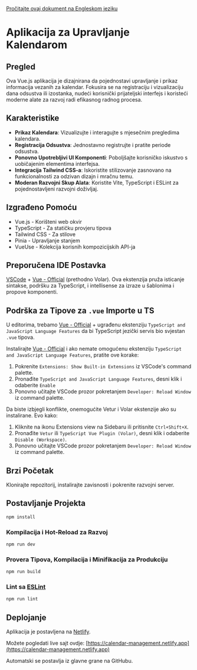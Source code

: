 [Pročitajte ovaj dokument na Engleskom jeziku](README.md)

# Aplikacija za Upravljanje Kalendarom

## Pregled

Ova Vue.js aplikacija je dizajnirana da pojednostavi upravljanje i prikaz informacija vezanih za kalendar. Fokusira se na registraciju i vizualizaciju dana odsustva ili izostanka, nudeći korisnički prijateljski interfejs i koristeći moderne alate za razvoj radi efikasnog radnog procesa.

## Karakteristike

- **Prikaz Kalendara**: Vizualizujte i interagujte s mjesečnim pregledima kalendara.
- **Registracija Odsustva**: Jednostavno registrujte i pratite periode odsustva.
- **Ponovno Upotrebljivi UI Komponenti**: Poboljšajte korisničko iskustvo s uobičajenim elementima interfejsa.
- **Integracija Tailwind CSS-a**: Iskoristite stilizovanje zasnovano na funkcionalnosti za odzivan dizajn i mračnu temu.
- **Moderan Razvojni Skup Alata**: Koristite Vite, TypeScript i ESLint za pojednostavljeni razvojni doživljaj.

## Izgrađeno Pomoću

- Vue.js - Korišteni web okvir
- TypeScript - Za statičku provjeru tipova
- Tailwind CSS - Za stilove
- Pinia - Upravljanje stanjem
- VueUse - Kolekcija korisnih kompozicijskih API-ja

## Preporučena IDE Postavka

[VSCode](https://code.visualstudio.com/) + [Vue - Official](https://marketplace.visualstudio.com/items?itemName=Vue.volar) (prethodno Volar). Ova ekstenzija pruža isticanje sintakse, podršku za TypeScript, i intellisense za izraze u šablonima i propove komponenti.

## Podrška za Tipove za `.vue` Importe u TS

U editorima, trebamo [Vue - Official](https://marketplace.visualstudio.com/items?itemName=Vue.volar) + ugrađenu ekstenziju `TypeScript and JavaScript Language Features` da bi TypeScript jezički servis bio svjestan `.vue` tipova.

Instalirajte [Vue - Official](https://marketplace.visualstudio.com/items?itemName=Vue.volar) i ako nemate omogućenu ekstenziju `TypeScript and JavaScript Language Features`, pratite ove korake:

1. Pokrenite `Extensions: Show Built-in Extensions` iz VSCode's command palette.
2. Pronađite `TypeScript and JavaScript Language Features`, desni klik i odaberite `Enable`
3. Ponovno učitajte VSCode prozor pokretanjem `Developer: Reload Window` iz command palette.

Da biste izbjegli konflikte, onemogućite Vetur i Volar ekstenzije ako su instalirane. Evo kako:

1. Kliknite na ikonu Extensions view na Sidebaru ili pritisnite `Ctrl+Shift+X`.
2. Pronađite `Vetur` ili `TypeScript Vue Plugin (Volar)`, desni klik i odaberite `Disable (Workspace)`.
3. Ponovno učitajte VSCode prozor pokretanjem `Developer: Reload Window` iz command palette.

## Brzi Početak

Klonirajte repozitorij, instalirajte zavisnosti i pokrenite razvojni server.

## Postavljanje Projekta

```sh
npm install
```

### Kompilacija i Hot-Reload za Razvoj

```sh
npm run dev
```

### Provera Tipova, Kompilacija i Minifikacija za Produkciju

```sh
npm run build
```

### Lint sa [ESLint](https://eslint.org/)

```sh
npm run lint
```

## Deplojanje

Aplikacija je postavljena na [Netlify](https://www.netlify.com/).

Možete pogledati live sajt ovdje: [https://calendar-management.netlify.app](https://calendar-management.netlify.app)

Automatski se postavlja iz glavne grane na GitHubu.
